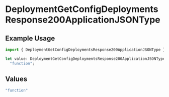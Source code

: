 # DeploymentGetConfigDeploymentsResponse200ApplicationJSONType

## Example Usage

```typescript
import { DeploymentGetConfigDeploymentsResponse200ApplicationJSONType } from "orq-poc-typescript-multi-env-version/models/operations";

let value: DeploymentGetConfigDeploymentsResponse200ApplicationJSONType =
  "function";
```

## Values

```typescript
"function"
```